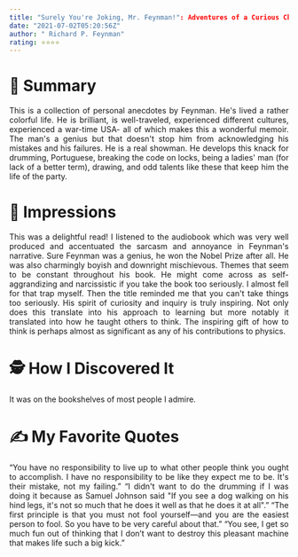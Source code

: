 ```yaml
---
title: "Surely You're Joking, Mr. Feynman!": Adventures of a Curious Character"
date: "2021-07-02T05:20:56Z"
author: " Richard P. Feynman"
rating: ⭐⭐⭐⭐
---
```


<style>
body {
text-align: justify}
</style>

# 🚀 Summary

This is a collection of personal anecdotes by Feynman. He's lived a rather colorful life. He is brilliant, is well-traveled, experienced different cultures, experienced a war-time USA- all of which makes this a wonderful memoir.
The man's a genius but that doesn't stop him from acknowledging his mistakes and his failures.
He is a real showman. He develops this knack for drumming, Portuguese, breaking the code on locks, being a ladies' man (for lack of a better term), drawing, and odd talents like these that keep him the life of the party.

# 🎨 Impressions

This was a delightful read! I listened to the audiobook which was very well produced and accentuated the sarcasm and annoyance in Feynman's narrative.
Sure Feynman was a genius, he won the Nobel Prize after all. He was also charmingly boyish and downright mischievous. Themes that seem to be constant throughout his book. He might come across as self-aggrandizing and narcissistic if you take the book too seriously. I almost fell for that trap myself. Then the title reminded me that you can't take things too seriously.
His spirit of curiosity and inquiry is truly inspiring. Not only does this translate into his approach to learning but more notably it translated into how he taught others to think. The inspiring gift of how to think is perhaps almost as significant as any of his contributions to physics.

# 🕵 How I Discovered It

It was on the bookshelves of most people I admire.

# ✍️ My Favorite Quotes

“You have no responsibility to live up to what other people think you ought to accomplish. I have no responsibility to be like they expect me to be. It's their mistake, not my failing.”
“I didn't want to do the drumming if I was doing it because as Samuel Johnson said "If you see a dog walking on his hind legs, it's not so much that he does it well as that he does it at all".”
“The first principle is that you must not fool yourself—and you are the easiest person to fool. So you have to be very careful about that.”
“You see, I get so much fun out of thinking that I don’t want to destroy this pleasant machine that makes life such a big kick.”
